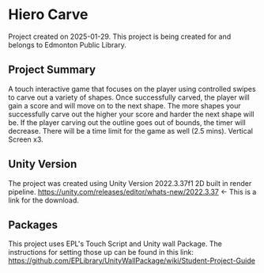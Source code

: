 # Hiero Carve
Project created on 2025-01-29.
This project is being created for and belongs to Edmonton Public Library.

## Project Summary
A touch interactive game that focuses on the player using controlled swipes to carve out a variety of shapes. Once successfully carved, the player will gain a score and will move on to the next shape. The more shapes your successfully carve out the higher your score and harder the next shape will be. If the player carving out the outline goes out of bounds, the timer will decrease. There will be a time limit for the game as well (2.5 mins). Vertical Screen x3.

## Unity Version
The project was created using Unity Version 2022.3.37f1 2D built in render pipeline.
https://unity.com/releases/editor/whats-new/2022.3.37 <- This is a link for the download.

## Packages
This project uses EPL's Touch Script and Unity wall Package. The instructions for setting those up can be found in this link: https://github.com/EPLibrary/UnityWallPackage/wiki/Student-Project-Guide
